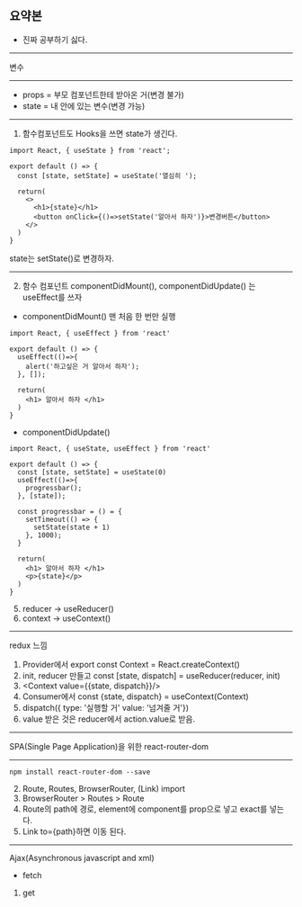 ## 요약본
  * 진짜 공부하기 싫다.

***
변수

---

* props = 부모 컴포넌트한테 받아온 거(변경 불가)
* state = 내 안에 있는 변수(변경 가능)

***

1. 함수컴포넌트도 Hooks을 쓰면 state가 생긴다.
```
import React, { useState } from 'react';

export default () => {
  const [state, setState] = useState('열심히 ');

  return(
    <>
      <h1>{state}</h1>
      <button onClick={()=>setState('알아서 하자')}>변경버튼</button>
    </>
  )
}
```
state는 setState()로 변경하자.

---

2. 함수 컴포넌트 componentDidMount(), componentDidUpdate() 는 useEffect를 쓰자
- componentDidMount()
맨 처음 한 번만 실행
```
import React, { useEffect } from 'react'

export default () => {
  useEffect(()=>{
    alert('하고싶은 거 알아서 하자');
  }, []);
  
  return(
    <h1> 알아서 하자 </h1>
  )
}
```
- componentDidUpdate()
```
import React, { useState, useEffect } from 'react'

export default () => {
  const [state, setState] = useState(0)
  useEffect(()=>{
    progressbar();
  }, [state]);
  
  const progressbar = () = {
    setTimeout(() => {
      setState(state + 1)
    }, 1000);
  }
  
  return(
    <h1> 알아서 하자 </h1>
    <p>{state}</p>
  )
}
```

5. reducer -> useReducer()
6. context -> useContext()

***

redux 느낌
1. Provider에서 export const Context = React.createContext()
2. init, reducer 만들고 const [state, dispatch] = useReducer(reducer, init)
3. <Context value={{state, dispatch}}/>
4. Consumer에서 const {state, dispatch} = useContext(Context)
5. dispatch({ type: '실행할 거' value: '넘겨줄 거'})
6. value 받은 것은 reducer에서 action.value로 받음.

---

SPA(Single Page Application)을 위한 react-router-dom

---

```
npm install react-router-dom --save
```
2. Route, Routes, BrowserRouter, (Link) import
3. BrowserRouter > Routes > Route
4. Route의 path에 경로, element에 component를 prop으로 넣고 exact를 넣는다.
5. Link to={path}하면 이동 된다.

---

Ajax(Asynchronous javascript and xml)
* fetch
1. get
```
